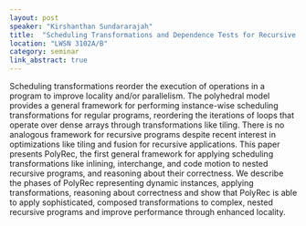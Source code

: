 ```yaml
---
layout: post
speaker: "Kirshanthan Sundararajah"
title:  "Scheduling Transformations and Dependence Tests for Recursive Programs"
location: "LWSN 3102A/B"
category: seminar
link_abstract: true
---
```

Scheduling transformations reorder the execution of operations in a program to improve locality and/or parallelism. The polyhedral model provides a general framework for performing instance-wise scheduling transformations for regular programs, reordering the iterations of loops that operate over dense arrays through transformations like tiling. There is no analogous framework for recursive programs despite recent interest in optimizations like tiling and fusion for recursive applications. This paper presents PolyRec, the first general framework for applying scheduling transformations like inlining, interchange, and code motion to nested recursive programs, and reasoning about their correctness. We describe the phases of PolyRec representing dynamic instances, applying transformations, reasoning about correctness and show that PolyRec is able to apply sophisticated, composed transformations to complex, nested recursive programs and improve performance through enhanced locality.
